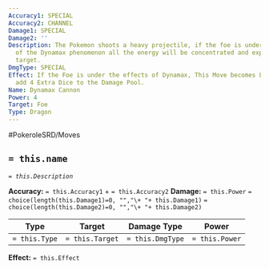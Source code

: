 ```yaml
---
Accuracy1: SPECIAL
Accuracy2: CHANNEL
Damage1: SPECIAL
Damage2: ''
Description: The Pokemon shoots a heavy projectile, if the foe is under the effects
  of the Dynamax phenomenon all the energy will be concentrated and explode on the
  target.
DmgType: SPECIAL
Effect: If the Foe is under the effects of Dynamax, This Move becomes Lethal and you
  add 4 Extra Dice to the Damage Pool.
Name: Dynamax Cannon
Power: 4
Target: Foe
Type: Dragon
---
```


#PokeroleSRD/Moves

## `= this.name` 
*`= this.Description`*

**Accuracy:** `= this.Accuracy1` + `= this.Accuracy2`
**Damage:** `= this.Power` `= choice(length(this.Damage1)=0, "","\+ "+ this.Damage1)` `= choice(length(this.Damage2)=0, "","\+ "+ this.Damage2)`

| Type          | Target          | Damage Type          | Power          |
| ------------- | --------------- | ---------------- | -------------- |
| `= this.Type` | `= this.Target` | `= this.DmgType` | `= this.Power` | 

**Effect:** `= this.Effect`